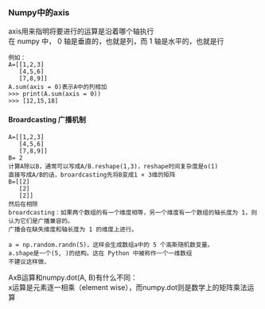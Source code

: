 ### Numpy中的axis
axis用来指明将要进行的运算是沿着哪个轴执行  
在 numpy 中， 0 轴是垂直的，也就是列，而 1 轴是水平的，也就是行 
```
例如：
A=[[1,2,3]
   [4,5,6]
   [7,8,9]]
A.sum(axis = 0)表示A中的列相加
>>> print(A.sum(axis = 0))
>>> [12,15,18]
```
#### Broardcasting 广播机制
```
A=[[1,2,3]
   [4,5,6]
   [7,8,9]]
B= 2
计算A除以B，通常可以写成A/B.reshape(1,3)，reshape时间复杂度是o(1)
直接写成A/B的话，broardcasting先将B变成1 × 3维的矩阵
B=[[2]
   [2] 
   [2]]
然后在相除
broardcasting：如果两个数组的有一个维度相等，另一个维度有一个数组的轴长度为 1，则认为它们是广播兼容的。  
广播会在缺失维度和轴长度为 1 的维度上进行。

a = np.random.randn(5)，这样会生成数组a中的 5 个高斯随机数变量。
a.shape是一个(5, )的结构。这在 Python 中被称作一个一维数组
不建议这样做，
```
AxB运算和numpy.dot(A, B)有什么不同：    
x运算是元素逐一相乘（element wise），而numpy.dot则是数学上的矩阵乘法运算
